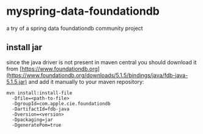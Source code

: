 # myspring-data-foundationdb
a try of a spring data foundationdb community project

## install jar
since the java driver is not present in maven central you should download it from [https://www.foundationdb.org](https://www.foundationdb.org/downloads/5.1.5/bindings/java/fdb-java-5.1.5.jar) and add it manually to your maven repository:

```
mvn install:install-file
  -Dfile=<path-to-file> 
  -DgroupId=com.apple.cie.foundationdb
  -DartifactId=fdb-java 
  -Dversion=<version> 
  -Dpackaging=jar 
  -DgeneratePom=true
```